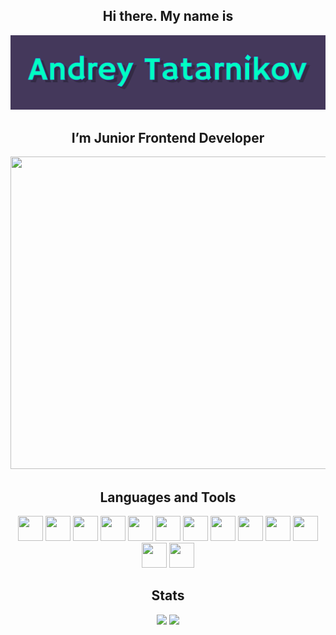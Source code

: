  <div id="MyProfile" align="center">



 ## Hi there. My name is

![Header](https://github.com/Andres-Tat/Andres-Tat/blob/main/assets/Header.png) 
 


## I’m Junior Frontend Developer

<img src="https://media.giphy.com/media/Ah3zHH7hvsSB2/giphy.gif" width="846" height="500">



## Languages and Tools
<div id="Languages and Tools" align="center">



<img src="https://cdn.jsdelivr.net/gh/devicons/devicon/icons/html5/html5-original.svg" width="40" height="40" />
<img src="https://cdn.jsdelivr.net/gh/devicons/devicon/icons/css3/css3-original.svg" width="40" height="40"> 
<img src="https://cdn.jsdelivr.net/gh/devicons/devicon/icons/javascript/javascript-original.svg" width="40" height="40">
<img src="https://cdn.jsdelivr.net/gh/devicons/devicon/icons/typescript/typescript-original.svg" width="40" height="40">
<img src="https://cdn.jsdelivr.net/gh/devicons/devicon/icons/vscode/vscode-original.svg" width="40" height="40"> 
<img src="https://cdn.jsdelivr.net/gh/devicons/devicon/icons/webstorm/webstorm-original.svg" width="40" height="40">
<img src="https://cdn.jsdelivr.net/gh/devicons/devicon/icons/figma/figma-original.svg" width="40" height="40"> 
<img src="https://cdn.jsdelivr.net/gh/devicons/devicon/icons/bootstrap/bootstrap-original.svg" width="40" height="40">
<img src="https://cdn.jsdelivr.net/gh/devicons/devicon/icons/sass/sass-original.svg" width="40" height="40">
<img src="https://cdn.jsdelivr.net/gh/devicons/devicon/icons/less/less-plain-wordmark.svg" width="40" height="40">
<img src="https://cdn.jsdelivr.net/gh/devicons/devicon/icons/docker/docker-original.svg" width="40" height="40">
<img src="https://cdn.jsdelivr.net/gh/devicons/devicon/icons/linux/linux-original.svg" width="40" height="40">
<img src="https://cdn.jsdelivr.net/gh/devicons/devicon/icons/git/git-original.svg" width="40" height="40">



## Stats

![](http://github-profile-summary-cards.vercel.app/api/cards/repos-per-language?Andres-Tat=vn7n24fzkq&theme=default) 
 ![](http://github-profile-summary-cards.vercel.app/api/cards/most-commit-language?Andres-Tat=vn7n24fzkq&theme=default)







</div>